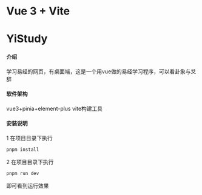 # Vue 3 + Vite

# YiStudy

#### 介绍
学习易经的网页，有桌面端，这是一个用vue做的易经学习程序，可以看卦象与爻辞

#### 软件架构
vue3+pinia+element-plus
vite构建工具

#### 安装说明
1 在项目目录下执行 
 ```java
 pnpm install  

 ```
 2 在项目目录下执行 
 ```java
 pnpm run dev  

 ```
 即可看到运行效果

